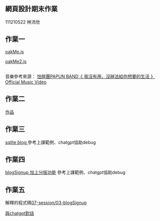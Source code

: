 ## 網頁設計期末作業
111210522 林沛欣
##
## 作業一
[oakMe.js](https://github.com/linpeic/ws/blob/master/final/HW1/oakMe.js)

[oakMe2.js](https://github.com/linpeic/ws/blob/master/final/HW1/oakMe2.js)
##
音樂參考來源：
[怕胖團PAPUN BAND《 我沒有用，沒辦法給你想要的生活 》Official Music Video](https://youtu.be/rlRSJNHS40s?si=1DGpVnq2P5qgG7Ke)
###
## 作業二
[作品](https://github.com/linpeic/ws/tree/master/final/HW2)
###
## 作業三
[ sqlite blog ](https://github.com/linpeic/ws/tree/master/final/HW3)
參考上課範例、chatgpt協助debug
###
## 作業四
[blogSignup 加上分版功能](https://github.com/linpeic/ws/tree/master/final/HW4)
參考上課範例、chatgpt協助debug
###
## 作業五
解釋的程式碼[07-session/03-blogSignup](https://github.com/ccc113a/html2denojs/tree/master/02-%E5%BE%8C%E7%AB%AF/07-session/03-blogSignup)

[與chatgpt對話](https://chatgpt.com/share/67583eed-91e0-8008-b6d2-b6441606d877)
